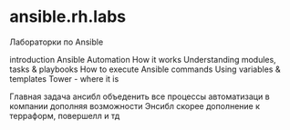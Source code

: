 # ansible.rh.labs
Лабораторки по Ansible

introduction Ansible Automation
How it works
Understanding modules, tasks & playbooks
How to execute Ansible commands
Using variables & templates
Tower - where it is


Главная задача ансибл объеденить все процессы автоматизаци в компании дополняя возможности
Энсибл скорее дополнение к терраформ, повершелл и тд
